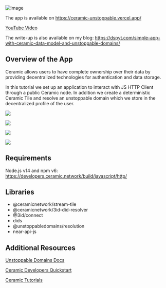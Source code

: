 ![image](https://user-images.githubusercontent.com/66903336/146200677-e9ec8969-19cb-43cc-a2b0-5b6ccc7a3411.png)

The app is available on https://ceramic-unstoppable.vercel.app/

[YouTube Video](https://youtu.be/IVo6tN8BpOY)

The write-up is also available on my blog: https://dspyt.com/simple-app-with-ceramic-data-model-and-unstoppable-domains/

## Overview of the App

Ceramic allows users to have complete ownership over their data by providing decentralized technologies for authentication and data storage.

In this tutorial we set up an application to interact with JS HTTP Client through a public Ceramic node. In addition we create a deterministic Ceramic Tile and resolve an unstoppable domain which we store in the decentralized profile of the user.

![](https://i.imgur.com/6zbdC3L.jpg?1)

![](https://i.imgur.com/gcs0NJT.jpg?1)

![](https://i.imgur.com/AcxIR8R.jpg?1)

![](https://i.imgur.com/qyg4dep.jpg?1)

## Requirements

Node.js v14 and npm v6: https://developers.ceramic.network/build/javascript/http/

## Libraries

- @ceramicnetwork/stream-tile
- @ceramicnetwork/3id-did-resolver
- @3id/connect
- dids
- @unstoppabledomains/resolution
- near-api-js

## Additional Resources

[Unstoppable Domains Docs](https://docs.unstoppabledomains.com/)

[Ceramic Developers Quickstart](https://developers.ceramic.network/build/javascript/quick-start/)

[Ceramic Tutorials](https://blog.ceramic.network/tag/tutorials/)
